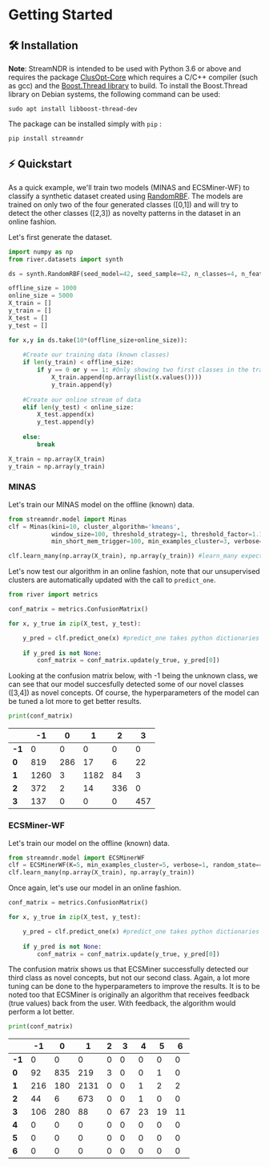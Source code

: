 # Getting Started

## 🛠 Installation
**Note**: StreamNDR is intended to be used with Python 3.6 or above and requires the package [ClusOpt-Core](https://pypi.org/project/clusopt-core/) which requires a C/C++ compiler (such as gcc) and the [Boost.Thread library](https://robots.uc3m.es/installation-guides/install-boost.html) to build. To install the Boost.Thread library on Debian systems, the following command can be used:

```console
sudo apt install libboost-thread-dev
```

The package can be installed simply with `pip` :
```console
pip install streamndr
```

## ⚡️ Quickstart

As a quick example, we'll train two models (MINAS and ECSMiner-WF) to classify a synthetic dataset created using [RandomRBF](https://riverml.xyz/dev/api/datasets/synth/RandomRBF/). The models are trained on only two of the four generated classes ([0,1]) and will try to detect the other classes ([2,3]) as novelty patterns in the dataset in an online fashion.

Let's first generate the dataset.
```python
import numpy as np
from river.datasets import synth

ds = synth.RandomRBF(seed_model=42, seed_sample=42, n_classes=4, n_features=5, n_centroids=10)

offline_size = 1000
online_size = 5000
X_train = []
y_train = []
X_test = []
y_test = []

for x,y in ds.take(10*(offline_size+online_size)):
    
    #Create our training data (known classes)
    if len(y_train) < offline_size:
        if y == 0 or y == 1: #Only showing two first classes in the training set
            X_train.append(np.array(list(x.values())))
            y_train.append(y)
    
    #Create our online stream of data
    elif len(y_test) < online_size:
        X_test.append(x)
        y_test.append(y)
        
    else:
        break

X_train = np.array(X_train)
y_train = np.array(y_train)
```


### MINAS
Let's train our MINAS model on the offline (known) data.
```python
from streamndr.model import Minas
clf = Minas(kini=10, cluster_algorithm='kmeans', 
            window_size=100, threshold_strategy=1, threshold_factor=1.1, 
            min_short_mem_trigger=100, min_examples_cluster=3, verbose=1, random_state=42)

clf.learn_many(np.array(X_train), np.array(y_train)) #learn_many expects numpy arrays or pandas dataframes
```

Let's now test our algorithm in an online fashion, note that our unsupervised clusters are automatically updated with the call to ```predict_one```.

```python
from river import metrics

conf_matrix = metrics.ConfusionMatrix()

for x, y_true in zip(X_test, y_test):

    y_pred = clf.predict_one(x) #predict_one takes python dictionaries as per River API
    
    if y_pred is not None:
        conf_matrix = conf_matrix.update(y_true, y_pred[0])
```
Looking at the confusion matrix below, with -1 being the unknown class, we can see that our model succesfully detected some of our novel classes ([3,4]) as novel concepts. Of course, the hyperparameters of the model can be tuned a lot more to get better results.
```python
print(conf_matrix)
```
|        | **-1** | **0** | **1** | **2** | **3** |
|--------|--------|-------|-------|-------|-------|
| **-1** | 0      | 0     | 0     | 0     | 0     |
| **0**  | 819    | 286   | 17    | 6     | 22    |
| **1**  | 1260   | 3     | 1182  | 84    | 3     |
| **2**  | 372    | 2     | 14    | 336   | 0     |
| **3**  | 137    | 0     | 0     | 0     | 457   |

### ECSMiner-WF
Let's train our model on the offline (known) data.

```python
from streamndr.model import ECSMinerWF
clf = ECSMinerWF(K=5, min_examples_cluster=5, verbose=1, random_state=42, ensemble_size=20)
clf.learn_many(np.array(X_train), np.array(y_train))
```
Once again, let's use our model in an online fashion.
```python
conf_matrix = metrics.ConfusionMatrix()

for x, y_true in zip(X_test, y_test):

    y_pred = clf.predict_one(x) #predict_one takes python dictionaries as per River API
    
    if y_pred is not None:
        conf_matrix = conf_matrix.update(y_true, y_pred[0])
```

The confusion matrix shows us that ECSMiner successfully detected our third class as novel concepts, but not our second class. Again, a lot more tuning can be done to the hyperparameters to improve the results. It is to be noted too that ECSMiner is originally an algorithm that receives feedback (true values) back from the user. With feedback, the algorithm would perform a lot better.
```python
print(conf_matrix)
```


|        | **-1** | **0** | **1** | **2** | **3** | **4** | **5** | **6** |
|--------|--------|-------|-------|-------|-------|-------|-------|-------|
| **-1** | 0      | 0     | 0     | 0     | 0     | 0     | 0     | 0     |
| **0**  | 92     | 835   | 219   | 3     | 0     | 0     | 1     | 0     |
| **1**  | 216    | 180   | 2131  | 0     | 0     | 1     | 2     | 2     |
| **2**  | 44     | 6     | 673   | 0     | 0     | 1     | 0     | 0     |
| **3**  | 106    | 280   | 88    | 0     | 67    | 23    | 19    | 11    |
| **4**  | 0      | 0     | 0     | 0     | 0     | 0     | 0     | 0     |
| **5**  | 0      | 0     | 0     | 0     | 0     | 0     | 0     | 0     |
| **6**  | 0      | 0     | 0     | 0     | 0     | 0     | 0     | 0     |
